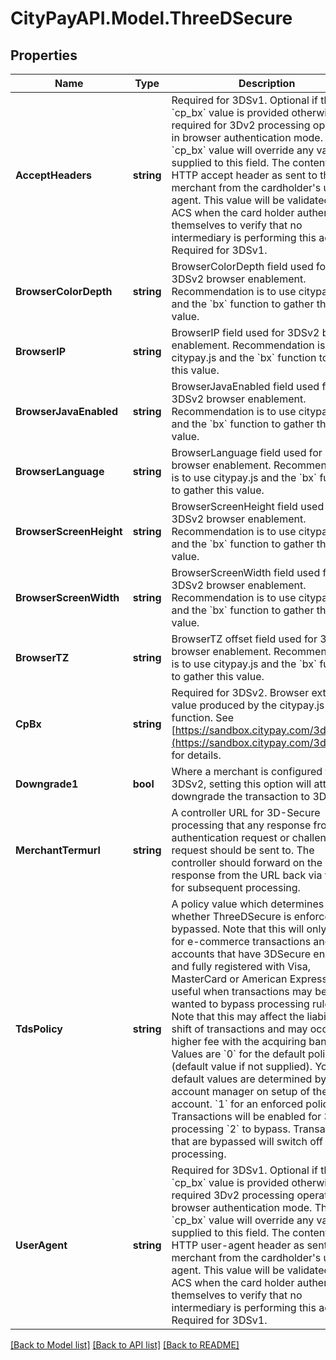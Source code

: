 # CityPayAPI.Model.ThreeDSecure

## Properties

Name | Type | Description | Notes
------------ | ------------- | ------------- | -------------
**AcceptHeaders** | **string** | Required for 3DSv1. Optional if the &#x60;cp_bx&#x60; value is provided otherwise required for 3Dv2 processing operating in browser authentication mode.  The &#x60;cp_bx&#x60; value will override any value supplied to this field.  The content of the HTTP accept header as sent to the merchant from the cardholder&#39;s user agent.  This value will be validated by the ACS when the card holder authenticates themselves to verify that no intermediary is performing this action. Required for 3DSv1.  | [optional] 
**BrowserColorDepth** | **string** | BrowserColorDepth field used for 3DSv2 browser enablement. Recommendation is to use citypay.js and the &#x60;bx&#x60; function to gather this value. | [optional] 
**BrowserIP** | **string** | BrowserIP field used for 3DSv2 browser enablement. Recommendation is to use citypay.js and the &#x60;bx&#x60; function to gather this value. | [optional] 
**BrowserJavaEnabled** | **string** | BrowserJavaEnabled field used for 3DSv2 browser enablement. Recommendation is to use citypay.js and the &#x60;bx&#x60; function to gather this value. | [optional] 
**BrowserLanguage** | **string** | BrowserLanguage field used for 3DSv2 browser enablement. Recommendation is to use citypay.js and the &#x60;bx&#x60; function to gather this value. | [optional] 
**BrowserScreenHeight** | **string** | BrowserScreenHeight field used for 3DSv2 browser enablement. Recommendation is to use citypay.js and the &#x60;bx&#x60; function to gather this value. | [optional] 
**BrowserScreenWidth** | **string** | BrowserScreenWidth field used for 3DSv2 browser enablement. Recommendation is to use citypay.js and the &#x60;bx&#x60; function to gather this value. | [optional] 
**BrowserTZ** | **string** | BrowserTZ offset field used for 3DSv2 browser enablement. Recommendation is to use citypay.js and the &#x60;bx&#x60; function to gather this value. | [optional] 
**CpBx** | **string** | Required for 3DSv2.  Browser extension value produced by the citypay.js &#x60;bx&#x60; function. See [https://sandbox.citypay.com/3dsv2/bx](https://sandbox.citypay.com/3dsv2/bx) for  details.  | [optional] 
**Downgrade1** | **bool** | Where a merchant is configured for 3DSv2, setting this option will attempt to downgrade the transaction to  3DSv1.  | [optional] 
**MerchantTermurl** | **string** | A controller URL for 3D-Secure processing that any response from an authentication request or challenge request should be sent to.  The controller should forward on the response from the URL back via this API for subsequent processing.  | [optional] 
**TdsPolicy** | **string** | A policy value which determines whether ThreeDSecure is enforced or bypassed. Note that this will only work for e-commerce transactions and accounts that have 3DSecure enabled and fully registered with Visa, MasterCard or American Express. It is useful when transactions may be wanted to bypass processing rules.  Note that this may affect the liability shift of transactions and may occur a higher fee with the acquiring bank.  Values are   &#x60;0&#x60; for the default policy (default value if not supplied). Your default values are determined by your account manager on setup of the account.   &#x60;1&#x60; for an enforced policy. Transactions will be enabled for 3DS processing   &#x60;2&#x60; to bypass. Transactions that are bypassed will switch off 3DS processing.  | [optional] 
**UserAgent** | **string** | Required for 3DSv1.  Optional if the &#x60;cp_bx&#x60; value is provided otherwise required 3Dv2 processing operating in browser authentication mode.  The &#x60;cp_bx&#x60; value will override any value supplied to this field.  The content of the HTTP user-agent header as sent to the merchant from the cardholder&#39;s user agent.  This value will be validated by the ACS when the card holder authenticates themselves to verify that no intermediary is performing this action. Required for 3DSv1.  | [optional] 

[[Back to Model list]](../README.md#documentation-for-models) [[Back to API list]](../README.md#documentation-for-api-endpoints) [[Back to README]](../README.md)


